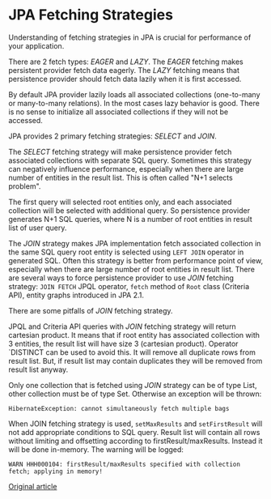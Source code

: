 JPA Fetching Strategies
=======================

Understanding of fetching strategies in JPA is crucial for performance of your application.

There are 2 fetch types: _EAGER_ and _LAZY_.
The _EAGER_ fetching makes persistent provider fetch data eagerly.
The _LAZY_ fetching means that persistence provider should fetch data lazily when it is first accessed.

By default JPA provider lazily loads all associated collections (one-to-many or many-to-many relations). In the most cases lazy behavior is good. There is no sense to initialize all associated collections if they will not be accessed.

JPA provides 2 primary fetching strategies: _SELECT_ and _JOIN_.

The _SELECT_ fetching strategy will make persistence provider fetch associated collections with separate SQL query. Sometimes this strategy can negatively influence performance, especially when there are large number of entities in the result list. This is often called "N+1 selects problem".

The first query will selected root entities only, and each associated collection will be selected with additional query. So persistence provider generates N+1 SQL queries, where N is a number of root entities in result list of user query.

The _JOIN_ strategy makes JPA implementation fetch associated collection in the same SQL query root entity is selected using `LEFT JOIN` operator in generated SQL. Often this strategy is better from performance point of view, especially when there are large number of root entities in result list. There are several ways to force persistence provider to use _JOIN_ fetching strategy: `JOIN FETCH` JPQL operator, `fetch` method of `Root` class (Criteria API), entity graphs introduced in JPA 2.1.

There are some pitfalls of _JOIN_ fetching strategy.

JPQL and Criteria API queries with _JOIN_ fetching strategy will return cartesian product. It means that if root entity has associated collection with 3 entities, the result list will have size 3 (cartesian product). Operator `DISTINCT</code> can be used to avoid this. It will remove all duplicate rows from result list. But, if result list may contain duplicates they will be removed from result list anyway.

Only one collection that is fetched using _JOIN_ strategy can be of type List, other collection must be of type Set. Otherwise an exception will be thrown:

`HibernateException: cannot simultaneously fetch multiple bags`

When JOIN fetching strategy is used, `setMaxResults` and `setFirstResult` will not add appropriate conditions to SQL query. Result list will contain all rows without limiting and offsetting according to firstResult/maxResults. Instead it will be done in-memory. The warning will be logged:

`WARN HHH000104: firstResult/maxResults specified with collection fetch; applying in memory!`

[Original article](http://developer-should-know.tumblr.com/post/118012584847/jpa-fetching-strategies)
